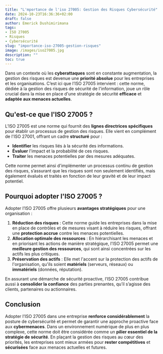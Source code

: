 ```yaml
---
title: "L'mportance de l'iso 27005: Gestion des Risques Cybersécurité"
date: 2024-10-23T16:36:36+02:00
draft: false
author: Emerick Dushimirimana
tags:
- ISO 27005
- Risques
- Cybersécurité
slug: "importance-iso-27005-gestion-risques"
image: /images/iso27005.jpg
description: ""
toc: true
---
```


Dans un contexte où les **cyberattaques** sont en constante augmentation, la gestion des risques est devenue une **priorité absolue** pour les entreprises et les organisations. C’est ici que l’ISO 27005 intervient : cette norme, dédiée à la gestion des risques de sécurité de l'information, joue un rôle crucial dans la mise en place d'une stratégie de sécurité **efficace** et **adaptée aux menaces actuelles**.

## Qu'est-ce que l'ISO 27005 ?
L’ISO 27005 est une norme qui fournit des **lignes directrices spécifiques** pour établir un processus de gestion des risques. Elle vient en complément de l'ISO 27001, offrant un cadre **structuré** pour :
- **Identifier** les risques liés à la sécurité des informations.
- **Évaluer** l'impact et la probabilité de ces risques.
- **Traiter** les menaces potentielles par des mesures adéquates.

Cette norme permet ainsi d'implémenter un processus continu de gestion des risques, s’assurant que les risques sont non seulement identifiés, mais également évalués et traités en fonction de leur gravité et de leur impact potentiel.

## Pourquoi adopter l'ISO 27005 ?
Adopter l’ISO 27005 offre plusieurs **avantages stratégiques** pour une organisation :
1. **Réduction des risques** : Cette norme guide les entreprises dans la mise en place de contrôles et de mesures visant à réduire les risques, offrant une **protection accrue** contre les menaces potentielles.
2. **Allocation optimale des ressources** : En hiérarchisant les menaces et en priorisant les actions de manière stratégique, l'ISO 27005 permet une **meilleure gestion des ressources**, qui sont ainsi concentrées sur les actifs les plus critiques.
3. **Préservation des actifs** : Elle met l'accent sur la protection des actifs de l'organisation, qu'ils soient **matériels** (serveurs, réseaux) ou **immatériels** (données, réputation).

En assurant une démarche de sécurité proactive, l’ISO 27005 contribue aussi à **consolider la confiance** des parties prenantes, qu’il s’agisse des clients, partenaires ou actionnaires.

## Conclusion

Adopter l'ISO 27005 dans une entreprise **renforce considérablement** la posture de cybersécurité et permet de garantir une approche proactive face aux **cybermenaces**. Dans un environnement numérique de plus en plus complexe, cette norme doit être considérée comme un **pilier essentiel de la stratégie de sécurité**. En plaçant la gestion des risques au cœur des priorités, les entreprises sont mieux armées pour **rester compétitives** et **sécurisées** face aux menaces actuelles et futures.
